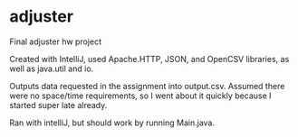 # adjuster
Final adjuster hw project

Created with IntelliJ, used Apache.HTTP, JSON, and OpenCSV libraries, as well as java.util and io.

Outputs data requested in the assignment into output.csv. Assumed there were no space/time requirements, so I went about it quickly because
I started super late already.

Ran with intelliJ, but should work by running Main.java.
